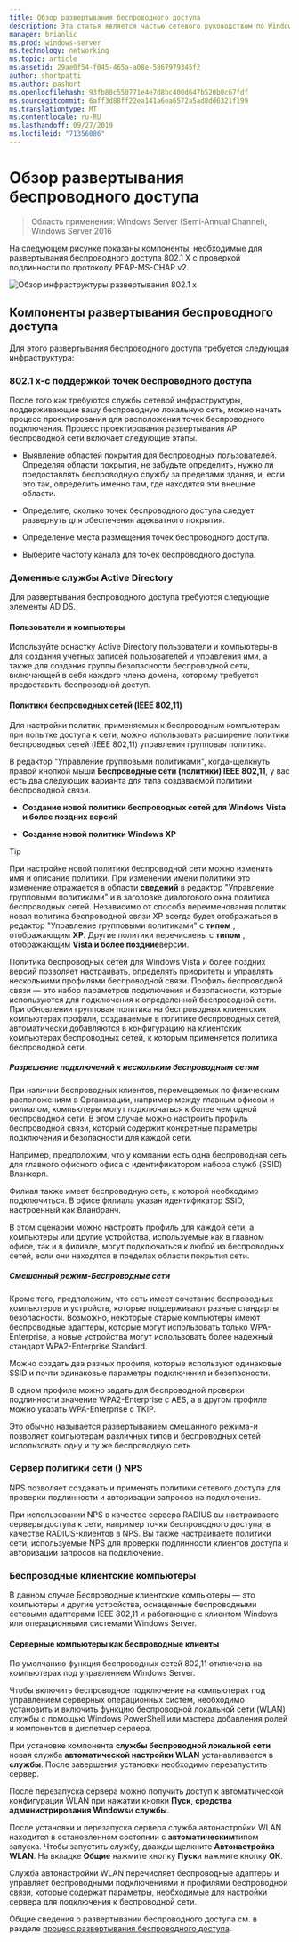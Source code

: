 ```yaml
---
title: Обзор развертывания беспроводного доступа
description: Эта статья является частью сетевого руководством по Windows Server 2016 "развертывание 802.1 с проверкой подлинности на основе пароля"
manager: brianlic
ms.prod: windows-server
ms.technology: networking
ms.topic: article
ms.assetid: 29ae0f54-f045-465a-a08e-5867979345f2
author: shortpatti
ms.author: pashort
ms.openlocfilehash: 93fb80c550771e4e7d8bc400d647b520b0c67fdf
ms.sourcegitcommit: 6aff3d88ff22ea141a6ea6572a5ad8dd6321f199
ms.translationtype: MT
ms.contentlocale: ru-RU
ms.lasthandoff: 09/27/2019
ms.locfileid: "71356086"
---
```

# <a name="wireless-access-deployment-overview"></a>Обзор развертывания беспроводного доступа

>Область применения: Windows Server (Semi-Annual Channel), Windows Server 2016

На следующем рисунке показаны компоненты, необходимые для развертывания беспроводного доступа 802.1 X с проверкой подлинности по протоколу PEAP\-MS\-CHAP v2.  

![Обзор инфраструктуры развертывания 802.1 x](../../../media/8021X-Deploy-Overview/8021X-Deploy-Overview.jpg)

## <a name="wireless-access-deployment-components"></a>Компоненты развертывания беспроводного доступа
Для этого развертывания беспроводного доступа требуется следующая инфраструктура:

### <a name="8021x-capable-wireless-access-points"></a>802.1 x\-с поддержкой точек беспроводного доступа
После того как требуются службы сетевой инфраструктуры, поддерживающие вашу беспроводную локальную сеть, можно начать процесс проектирования для расположения точек беспроводного подключения. Процесс проектирования развертывания AP беспроводной сети включает следующие этапы.

- Выявление областей покрытия для беспроводных пользователей. Определяя области покрытия, не забудьте определить, нужно ли предоставлять беспроводную службу за пределами здания, и, если это так, определить именно там, где находятся эти внешние области.

- Определите, сколько точек беспроводного доступа следует развернуть для обеспечения адекватного покрытия.

- Определение места размещения точек беспроводного доступа.

- Выберите частоту канала для точек беспроводного доступа.

### <a name="active-directory-domain-services"></a>Доменные службы Active Directory
Для развертывания беспроводного доступа требуются следующие элементы AD DS.

#### <a name="users-and-computers"></a>Пользователи и компьютеры

Используйте оснастку Active Directory пользователи и компьютеры\-в для создания учетных записей пользователей и управления ими, а также для создания группы безопасности беспроводной сети, включающей в себя каждого члена домена, которому требуется предоставить беспроводной доступ.

#### <a name="wireless-network-ieee-80211-policies"></a>Политики беспроводных сетей \(IEEE 802,11\)

Для настройки политик, применяемых к беспроводным компьютерам при попытке доступа к сети, можно использовать расширение политики беспроводных сетей \(IEEE 802,11\) управления групповая политика.

В редактор "Управление групповыми политиками", когда\-щелкнуть правой кнопкой мыши **Беспроводные сети \(политики\) IEEE 802,11**, у вас есть два следующих варианта для типа создаваемой политики беспроводной связи.

- **Создание новой политики беспроводных сетей для Windows Vista и более поздних версий**

- **Создание новой политики Windows XP**

>[!TIP]
>При настройке новой политики беспроводной сети можно изменить имя и описание политики. При изменении имени политики это изменение отражается в области **сведений** в редактор "Управление групповыми политиками" и в заголовке диалогового окна политика беспроводных сетей. Независимо от способа переименования политик новая политика беспроводной связи XP всегда будет отображаться в редактор "Управление групповыми политиками" с **типом** , отображающим **XP**. Другие политики перечислены с **типом** , отображающим **Vista и более поздние**версии.  

Политика беспроводных сетей для Windows Vista и более поздних версий позволяет настраивать, определять приоритеты и управлять несколькими профилями беспроводной связи. Профиль беспроводной связи — это набор параметров подключения и безопасности, которые используются для подключения к определенной беспроводной сети. При обновлении групповая политика на беспроводных клиентских компьютерах профили, создаваемые в политике беспроводных сетей, автоматически добавляются в конфигурацию на клиентских компьютерах беспроводных сетей, к которым применяется политика беспроводной сети.

##### <a name="allowing-connections-to-multiple-wireless-networks"></a>Разрешение подключений к нескольким беспроводным сетям

При наличии беспроводных клиентов, перемещаемых по физическим расположениям в Организации, например между главным офисом и филиалом, компьютеры могут подключаться к более чем одной беспроводной сети. В этом случае можно настроить профиль беспроводной связи, который содержит конкретные параметры подключения и безопасности для каждой сети.

Например, предположим, что у компании есть одна беспроводная сеть для главного офисного офиса с идентификатором набора служб \(SSID\) Вланкорп.

Филиал также имеет беспроводную сеть, к которой необходимо подключиться. В офисе филиала указан идентификатор SSID, настроенный как Вланбранч.

В этом сценарии можно настроить профиль для каждой сети, а компьютеры или другие устройства, используемые как в главном офисе, так и в филиале, могут подключаться к любой из беспроводных сетей, если они находятся в пределах области покрытия сети.

##### <a name="mixed-mode-wireless-networks"></a>Смешанный режим\-Беспроводные сети

Кроме того, предположим, что сеть имеет сочетание беспроводных компьютеров и устройств, которые поддерживают разные стандарты безопасности. Возможно, некоторые старые компьютеры имеют беспроводные адаптеры, которые могут использовать только WPA\-Enterprise, а новые устройства могут использовать более надежный стандарт WPA2\-Enterprise Standard.

Можно создать два разных профиля, которые используют одинаковые SSID и почти одинаковые параметры подключения и безопасности.

В одном профиле можно задать для беспроводной проверки подлинности значение WPA2\-Enterprise с AES, а в другом профиле можно указать WPA\-Enterprise с TKIP.

Это обычно называется развертыванием смешанного режима\-и позволяет компьютерам различных типов и беспроводных сетей использовать одну и ту же беспроводную сеть.

### <a name="network-policy-server-nps"></a>Сервер политики сети \(\) NPS
NPS позволяет создавать и применять политики сетевого доступа для проверки подлинности и авторизации запросов на подключение.

При использовании NPS в качестве сервера RADIUS вы настраиваете серверы доступа к сети, например точки беспроводного доступа, в качестве RADIUS-клиентов в NPS. Вы также настраиваете политики сети, используемые NPS для проверки подлинности клиентов доступа и авторизации запросов на подключение.  

### <a name="wireless-client-computers"></a>Беспроводные клиентские компьютеры
В данном случае Беспроводные клиентские компьютеры — это компьютеры и другие устройства, оснащенные беспроводными сетевыми адаптерами IEEE 802,11 и работающие с клиентом Windows или операционными системами Windows Server.

#### <a name="server-computers-as-wireless-clients"></a>Серверные компьютеры как беспроводные клиенты

По умолчанию функция беспроводных сетей 802,11 отключена на компьютерах под управлением Windows Server.

Чтобы включить беспроводное подключение на компьютерах под управлением серверных операционных систем, необходимо установить и включить функцию беспроводной локальной сети \(WLAN\) службы с помощью Windows PowerShell или мастера добавления ролей и компонентов в диспетчер сервера.

При установке компонента **службы беспроводной локальной сети** новая служба **автоматической настройки WLAN** устанавливается в **службы**. После завершения установки необходимо перезапустить сервер.

После перезапуска сервера можно получить доступ к автоматической конфигурации WLAN при нажатии кнопки **Пуск**, **средства администрирования Windows**и **службы**.

После установки и перезапуска сервера служба автонастройки WLAN находится в остановленном состоянии с **автоматическим**типом запуска. Чтобы запустить службу, дважды щелкните **Автонастройка WLAN**. На вкладке **Общие** нажмите кнопку **Пуск**и нажмите кнопку **ОК**.

Служба автонастройки WLAN перечисляет беспроводные адаптеры и управляет беспроводными подключениями и профилями беспроводной связи, которые содержат параметры, необходимые для настройки сервера для подключения к беспроводной сети.

Общие сведения о развертывании беспроводного доступа см. в разделе [процесс развертывания беспроводного доступа](c-wireless-access-deploy-process.md).
